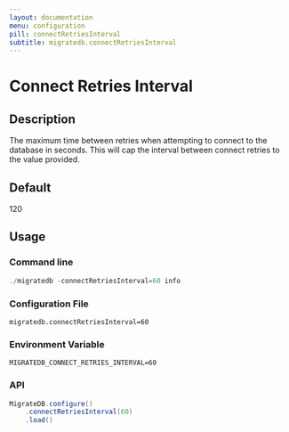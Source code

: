 ```yaml
---
layout: documentation
menu: configuration
pill: connectRetriesInterval
subtitle: migratedb.connectRetriesInterval
---
```


# Connect Retries Interval

## Description

The maximum time between retries when attempting to connect to the database in seconds. This will cap the interval
between connect retries to the value provided.

## Default

120

## Usage

### Command line

```powershell
./migratedb -connectRetriesInterval=60 info
```

### Configuration File

```properties
migratedb.connectRetriesInterval=60
```

### Environment Variable

```properties
MIGRATEDB_CONNECT_RETRIES_INTERVAL=60
```

### API

```java
MigrateDB.configure()
    .connectRetriesInterval(60)
    .load()
```

